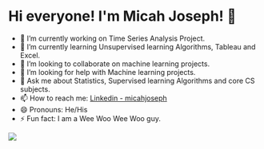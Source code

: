 # Hi everyone! I'm Micah Joseph! 👋




- 🔭 I’m currently working on Time Series Analysis Project.
- 🌱 I’m currently learning Unsupervised learning Algorithms, Tableau and Excel.
- 👯 I’m looking to collaborate on machine learning projects.
- 🤔 I’m looking for help with Machine learning projects.
- 💬 Ask me about Statistics, Supervised learning Algorithms and core  CS subjects.
- 📫 How to reach me: [Linkedin - micahjoseph](https://www.linkedin.com/in/micah-joseph-a96b301a5/) 
- 😄 Pronouns: He/His
- ⚡ Fun fact: I am a Wee Woo Wee Woo guy.

<img src ="https://github-readme-stats.vercel.app/api?username=micahjoseph&show_icons=true&theme=radical">

